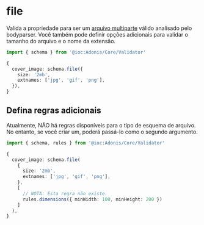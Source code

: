 # file
Valida a propriedade para ser um [arquivo multiparte](https://docs.adonisjs.com/guides/file-uploads#retrieving-uploaded-files) válido analisado pelo bodyparser. Você também pode definir opções adicionais para validar o tamanho do arquivo e o nome da extensão.

```ts
import { schema } from '@ioc:Adonis/Core/Validator'

{
  cover_image: schema.file({
    size: '2mb',
    extnames: ['jpg', 'gif', 'png'],
  }),
}
```

## Defina regras adicionais
Atualmente, NÃO há regras disponíveis para o tipo de esquema de arquivo. No entanto, se você criar um, poderá passá-lo como o segundo argumento.

```ts
import { schema, rules } from '@ioc:Adonis/Core/Validator'

{
  cover_image: schema.file(
    {
      size: '2mb',
      extnames: ['jpg', 'gif', 'png'],
    },
    [
      // NOTA: Esta regra não existe.
      rules.dimensions({ minWidth: 100, minHeight: 200 })
    ]
  ),
}
```
